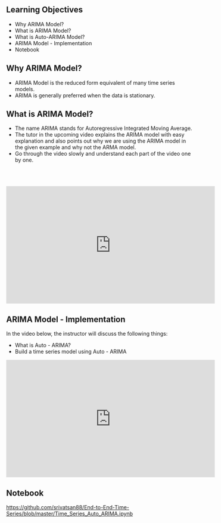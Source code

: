 ## Learning Objectives

* Why ARIMA Model?
* What is ARIMA Model?
* What is Auto-ARIMA Model?
* ARIMA Model - Implementation
* Notebook




## Why ARIMA Model?

* ARIMA Model is the reduced form equivalent of many
time series models.
* ARIMA is generally preferred when the data is stationary.



## What is ARIMA Model?

* The name ARIMA stands for Autoregressive Integrated
Moving Average.
* The tutor in the upcoming video explains the ARIMA model with
easy explanation and also points out why we are using the ARIMA
model in the given example and why not the ARMA model.
* Go through the video slowly and understand each part of
the video one by one.

​
​








​<iframe width="560" height="315" src="https://www.youtube.com/embed/3UmyHed0iYE" title="YouTube video player" frameborder="0" allow="accelerometer; autoplay; clipboard-write; encrypted-media; gyroscope; picture-in-picture" allowfullscreen></iframe>













## ARIMA Model - Implementation

In the video below, the instructor will discuss the following things:

* What is Auto - ARIMA?
* Build a time series model using Auto - ARIMA
​








<iframe width="560" height="315" src="https://www.youtube.com/embed/MngVV_4l9Po" title="YouTube video player" frameborder="0" allow="accelerometer; autoplay; clipboard-write; encrypted-media; gyroscope; picture-in-picture" allowfullscreen></iframe>










## Notebook

https://github.com/srivatsan88/End-to-End-Time-Series/blob/master/Time_Series_Auto_ARIMA.ipynb